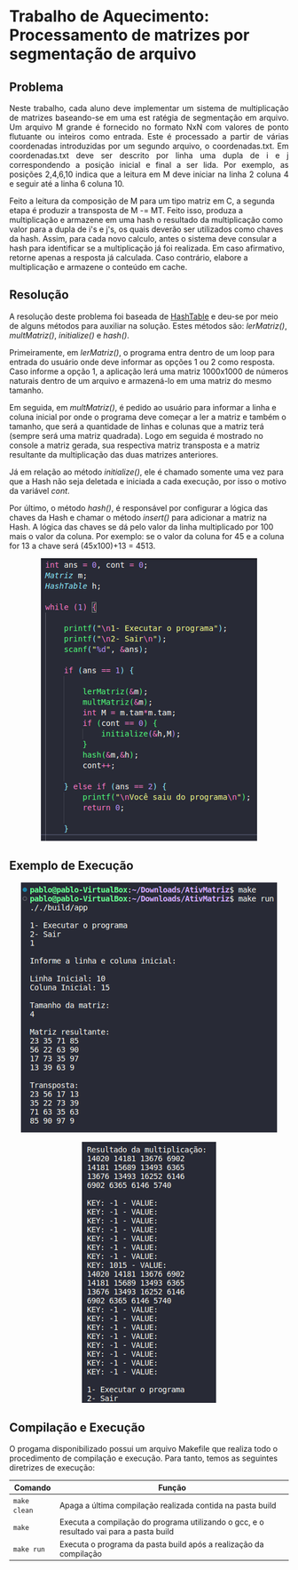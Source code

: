 # Trabalho de Aquecimento: Processamento de matrizes por segmentação de arquivo

<h2> Problema </h2>

<p align="justify">
Neste trabalho, cada aluno deve implementar um sistema de multiplicação de matrizes baseando-se em uma est ratégia de segmentação em arquivo. Um arquivo M grande é fornecido no formato NxN com valores de ponto flutuante ou inteiros como entrada. Este é processado a partir de várias coordenadas introduzidas por um segundo arquivo, o coordenadas.txt. Em coordenadas.txt deve ser descrito por linha uma dupla de i e j correspondendo a posição inicial e final a ser lida. Por exemplo, as posições 2,4,6,10 indica que a leitura em M deve iniciar na linha 2 coluna 4 e seguir até a linha 6 coluna 10. 

Feito a leitura da composição de M para um tipo matriz em C, a segunda etapa é produzir a transposta de M -= MT. Feito isso, produza a multiplicação e armazene em uma hash o resultado da multiplicação como valor para a dupla de i's e j's, os quais deverão ser utilizados como chaves da hash. Assim, para cada novo calculo, antes o sistema deve consular a hash para identificar se a multiplicação já foi realizada. Em caso afirmativo, retorne apenas a resposta já calculada. Caso contrário, elabore a multiplicação e armazene o conteúdo em cache. 
</p>

<h2>Resolução</h2>

A resolução deste problema foi baseada de [HashTable](https://github.com/mpiress/HashTable) e deu-se por meio de alguns métodos para auxiliar na solução. Estes métodos são: <i>lerMatriz()</i>, <i>multMatriz()</i>, <i>initialize()</i> e <i>hash()</i>.

Primeiramente, em <i>lerMatriz()</i>, o programa entra dentro de um loop para entrada do usuário onde deve informar as opções 1 ou 2 como resposta. Caso informe a opção 1, a aplicação lerá uma matriz 1000x1000 de números naturais dentro de um arquivo e armazená-lo em uma matriz do mesmo tamanho.

Em seguida, em <i>multMatriz()</i>, é pedido ao usuário para informar a linha e coluna inicial por onde o programa deve começar a ler a matriz e também o tamanho, que será a quantidade de linhas e colunas que a matriz terá (sempre será uma matriz quadrada). Logo em seguida é mostrado no console a matriz gerada, sua respectiva matriz transposta e a matriz resultante da multiplicação das duas matrizes anteriores.

Já em relação ao método <i>initialize()</i>, ele é chamado somente uma vez para que a Hash não seja deletada e iniciada a cada execução, por isso o motivo da variável <i>cont</i>.

Por último, o método <i>hash()</i>, é responsável por configurar a lógica das chaves da Hash e chamar o método <i>insert()</i> para adicionar a matriz na Hash. A lógica das chaves se dá pelo valor da linha multiplicado por 100 mais o valor da coluna. Por exemplo: se o valor da coluna for 45 e a coluna for 13 a chave será (45x100)+13 = 4513. 

<p align="center">
  <img src="imagens/Screenshot_3.png">  
</p> 

<h2>Exemplo de Execução</h2>

<p align="center">
  <img src="imagens/Screenshot_1.png">  
</p> 
<p align="center">
  <img src="imagens/Screenshot_2.png">  
</p> 

<h2>Compilação e Execução</h2>

O progama disponibilizado possui um arquivo Makefile que realiza todo o procedimento de compilação e execução. Para tanto, temos as seguintes diretrizes de execução:


| Comando                |  Função                                                                                           |                     
| -----------------------| ------------------------------------------------------------------------------------------------- |
|  `make clean`          | Apaga a última compilação realizada contida na pasta build                                        |
|  `make`                | Executa a compilação do programa utilizando o gcc, e o resultado vai para a pasta build           |
|  `make run`            | Executa o programa da pasta build após a realização da compilação                                 |
